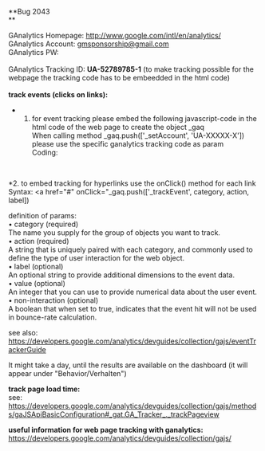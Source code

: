 **Bug 2043 <br/> **

GAnalytics Homepage: http://www.google.com/intl/en/analytics/ <br/>
GAnalytics Account: gmsponsorship@gmail.com <br/> 
GAnalytics PW: <br/>
<br/>
GAnalytics Tracking ID: **UA-52789785-1** (to make tracking possible for the webpage the tracking code has to be embeedded in the html code)<br/> 
<br/> 
**track events (clicks on links):**<br/> 
* 1. for event tracking please embed the following javascript-code in the html code of the web page to create the object _gaq <br/>
When calling method _gaq.push(['_setAccount', 'UA-XXXXX-X'])  please use the specific ganalytics tracking code as param<br/>
Coding:<br/>
<script type="text/javascript">
  var _gaq = _gaq || [];
  _gaq.push(['_setAccount', 'UA-XXXXX-X']);
  _gaq.push(['_trackPageview']);
  (function() {
  var ga = document.createElement('script'); ga.type = 'text/javascript'; ga.async = true;
  ga.src = ('https:' == document.location.protocol ? 'https://ssl' : 'http://www') + '.google-analytics.com/ga.js';              
  var s = document.getElementsByTagName('script')[0]; s.parentNode.insertBefore(ga, s);
</script><br/>

*2. to embed tracking for hyperlinks use the onClick() method for each link <br/> 
Syntax: <a href="#" onClick="_gaq.push(['_trackEvent', category, action, label]) <br/> 

definition of params:<br/>
•	category (required)<br/>
The name you supply for the group of objects you want to track.<br/>
•	action (required)<br/>
A string that is uniquely paired with each category, and commonly used to define the type of user interaction for the web object.<br/>
•	label (optional)<br/>
An optional string to provide additional dimensions to the event data.<br/>
•	value (optional)<br/>
An integer that you can use to provide numerical data about the user event.<br/>
•	non-interaction (optional)<br/>
A boolean that when set to true, indicates that the event hit will not be used in bounce-rate calculation.<br/>

see also: https://developers.google.com/analytics/devguides/collection/gajs/eventTrackerGuide <br/>

It might take a day, until the results are available on the dashboard (it will appear under "Behavior/Verhalten")<br/>

**track page load time:**<br/> 
see: https://developers.google.com/analytics/devguides/collection/gajs/methods/gaJSApiBasicConfiguration#_gat.GA_Tracker_._trackPageview 

**useful information for web page tracking with ganalytics:** <br/>
https://developers.google.com/analytics/devguides/collection/gajs/